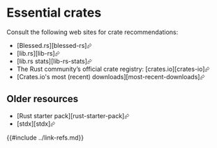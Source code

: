 # Essential crates

Consult the following web sites for crate recommendations:

- [Blessed.rs][blessed-rs]⮳
- [lib.rs][lib-rs]⮳
- [lib.rs stats][lib-rs-stats]⮳
- The Rust community’s official crate registry: [crates.io][crates-io]⮳
- [Crates.io's most (recent) downloads][most-recent-downloads]⮳

## Older resources

- [Rust starter pack][rust-starter-pack]⮳
- [stdx][stdx]⮳

{{#include ../link-refs.md}}
